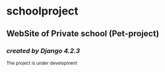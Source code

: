# schoolproject
## WebSite of Private school (Pet-project)
### _created by Django 4.2.3_
<sub>The project is under development</sub>
